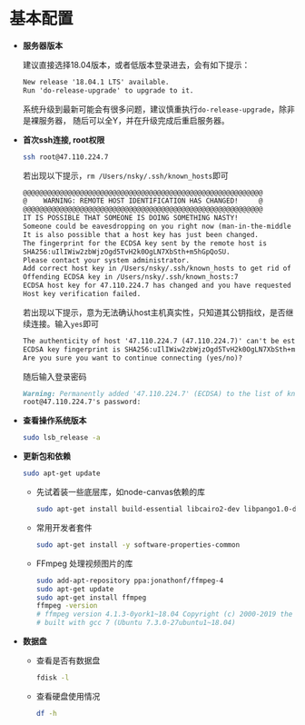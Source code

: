 # 基本配置

- **服务器版本**

  建议直接选择18.04版本，或者低版本登录进去，会有如下提示：

  ```md
  New release '18.04.1 LTS' available.
  Run 'do-release-upgrade' to upgrade to it.
  ```

  系统升级到最新可能会有很多问题，建议慎重执行`do-release-upgrade`，除非是裸服务器，
  随后可以全Y，并在升级完成后重启服务器。

- **首次ssh连接, root权限**

  ```sh
  ssh root@47.110.224.7
  ```

  若出现以下提示，`rm /Users/nsky/.ssh/known_hosts`即可

  ```md
  @@@@@@@@@@@@@@@@@@@@@@@@@@@@@@@@@@@@@@@@@@@@@@@@@@@@@@@@@@@
  @    WARNING: REMOTE HOST IDENTIFICATION HAS CHANGED!     @
  @@@@@@@@@@@@@@@@@@@@@@@@@@@@@@@@@@@@@@@@@@@@@@@@@@@@@@@@@@@
  IT IS POSSIBLE THAT SOMEONE IS DOING SOMETHING NASTY!
  Someone could be eavesdropping on you right now (man-in-the-middle attack)!
  It is also possible that a host key has just been changed.
  The fingerprint for the ECDSA key sent by the remote host is
  SHA256:uIlIWiw2zbWjzOgd5TvH2k0OgLN7XbSth+m5hGpQoSU.
  Please contact your system administrator.
  Add correct host key in /Users/nsky/.ssh/known_hosts to get rid of this message.
  Offending ECDSA key in /Users/nsky/.ssh/known_hosts:7
  ECDSA host key for 47.110.224.7 has changed and you have requested strict checking.
  Host key verification failed.
  ```

  若出现以下提示，意为无法确认host主机真实性，只知道其公钥指纹，是否继续连接。输入`yes`即可

  ```md
  The authenticity of host '47.110.224.7 (47.110.224.7)' can't be established.
  ECDSA key fingerprint is SHA256:uIlIWiw2zbWjzOgd5TvH2k0OgLN7XbSth+m5hGpQoSU.
  Are you sure you want to continue connecting (yes/no)?
  ```

  随后输入登录密码

  ```md
  Warning: Permanently added '47.110.224.7' (ECDSA) to the list of known hosts.
  root@47.110.224.7's password:
  ```

- **查看操作系统版本**

  ``` sh
  sudo lsb_release -a
  ```

- **更新包和依赖**

  ``` sh
  sudo apt-get update
  ```

  - 先试着装一些底层库，如node-canvas依赖的库

    ``` sh
    sudo apt-get install build-essential libcairo2-dev libpango1.0-dev libjpeg-dev libgif-dev librsvg2-dev
    ```

  - 常用开发者套件

    ``` sh
    sudo apt-get install -y software-properties-common 
    ```

  - FFmpeg 处理视频图片的库

    ``` sh
    sudo add-apt-repository ppa:jonathonf/ffmpeg-4
    sudo apt-get update
    sudo apt-get install ffmpeg
    ffmpeg -version
    # ffmpeg version 4.1.3-0york1~18.04 Copyright (c) 2000-2019 the FFmpeg developers
    # built with gcc 7 (Ubuntu 7.3.0-27ubuntu1~18.04)
    ```

- **数据盘**

  - 查看是否有数据盘

    ``` sh
    fdisk -l
    ```

  - 查看硬盘使用情况

    ``` sh
    df -h
    ```
